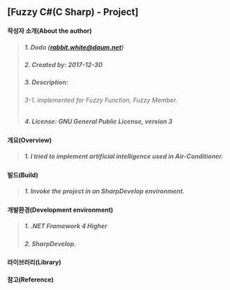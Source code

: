 ## [Fuzzy C#(C Sharp) - Project]

#### 작성자 소개(About the author)
> ##### 1. Dodo (rabbit.white@daum.net)
> ##### 2. Created by: 2017-12-30
> ##### 3. Description: 
> ###### 3-1. implemented for Fuzzy Function, Fuzzy Member.
> ##### 4. License: GNU General Public License, version 3

#### 개요(Overview)
> ##### 1. I tried to implement artificial intelligence used in Air-Conditioner.

#### 빌드(Build)
> ##### 1. Invoke the project in an SharpDevelop environment.

#### 개발환경(Development environment)
> ##### 1. .NET Framework 4 Higher
> ##### 2. SharpDevelop.

#### 라이브러리(Library)

#### 참고(Reference)
